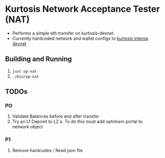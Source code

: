 # Kurtosis Network Acceptance Tester (NAT)

* Performs a simple eth transfer on kurtosis-devnet.
* Currently hardcoded network and wallet configs to [kurtosis interop devnet](../kurtosis-devnet/tests/interop-devnet.json)

## Building and Running

1. ```just op-nat```
1. ```./bin/op-nat```

## TODOs

### PO

 1. Validate Balances before and after transfer
 1. Try an L1 Deposit to L2
   a. To do this must add optimism portal to network object

### P1

 1. Remove hardcodes / Read json file
